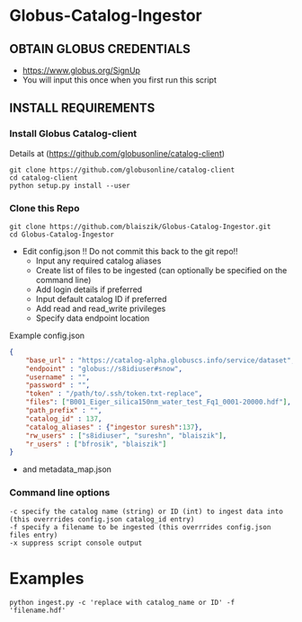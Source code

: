 # Globus-Catalog-Ingestor

## OBTAIN GLOBUS CREDENTIALS
* https://www.globus.org/SignUp
* You will input this once when you first run this script



## INSTALL REQUIREMENTS
### Install Globus Catalog-client 
Details at (https://github.com/globusonline/catalog-client)

```
git clone https://github.com/globusonline/catalog-client
cd catalog-client
python setup.py install --user
```

### Clone this Repo
```
git clone https://github.com/blaiszik/Globus-Catalog-Ingestor.git
cd Globus-Catalog-Ingestor
```
* Edit config.json !! Do not commit this back to the git repo!!
  * Input any required catalog aliases
  * Create list of files to be ingested (can optionally be specified on the command line)
  * Add login details if preferred 
  * Input default catalog ID if preferred
  * Add read and read_write privileges
  * Specify data endpoint location

Example config.json
```json
{
    "base_url" : "https://catalog-alpha.globuscs.info/service/dataset",
    "endpoint" : "globus://s8idiuser#snow",
    "username" : "",
    "password" : "",
    "token" : "/path/to/.ssh/token.txt-replace",
    "files": ["B001_Eiger_silica150nm_water_test_Fq1_0001-20000.hdf"],
    "path_prefix" : "",
    "catalog_id" : 137,
    "catalog_aliases" : {"ingestor suresh":137},
    "rw_users" : ["s8idiuser", "sureshn", "blaiszik"],
    "r_users" : ["bfrosik", "blaiszik"]
}
```

* and metadata_map.json

### Command line options
```
-c specify the catalog name (string) or ID (int) to ingest data into  (this overrrides config.json catalog_id entry)
-f specify a filename to be ingested (this overrrides config.json files entry)
-x suppress script console output
```

# Examples

```
python ingest.py -c 'replace with catalog_name or ID' -f 'filename.hdf'
```





